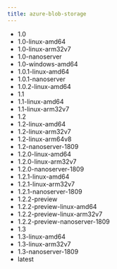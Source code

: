 ```yaml
---
title: azure-blob-storage
---
```

- 1.0
- 1.0-linux-amd64
- 1.0-linux-arm32v7
- 1.0-nanoserver
- 1.0-windows-amd64
- 1.0.1-linux-amd64
- 1.0.1-nanoserver
- 1.0.2-linux-amd64
- 1.1
- 1.1-linux-amd64
- 1.1-linux-arm32v7
- 1.2
- 1.2-linux-amd64
- 1.2-linux-arm32v7
- 1.2-linux-arm64v8
- 1.2-nanoserver-1809
- 1.2.0-linux-amd64
- 1.2.0-linux-arm32v7
- 1.2.0-nanoserver-1809
- 1.2.1-linux-amd64
- 1.2.1-linux-arm32v7
- 1.2.1-nanoserver-1809
- 1.2.2-preview
- 1.2.2-preview-linux-amd64
- 1.2.2-preview-linux-arm32v7
- 1.2.2-preview-nanoserver-1809
- 1.3
- 1.3-linux-amd64
- 1.3-linux-arm32v7
- 1.3-nanoserver-1809
- latest
